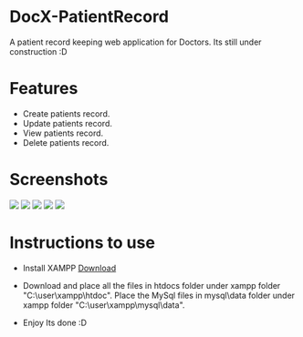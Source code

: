 # DocX-PatientRecord
A patient record keeping web application for Doctors.
Its still under construction :D

# Features
* Create patients record.
* Update patients record.
* View patients record.
* Delete patients record.

# Screenshots

<img src="https://github.com/DanishShah/Socialize/blob/master/main/Socialize/ss_1.png"/>
<img src="https://github.com/DanishShah/Socialize/blob/master/main/Socialize/ss_2.png"/>
<img src="https://github.com/DanishShah/Socialize/blob/master/main/Socialize/ss_3.png"/>
<img src="https://github.com/DanishShah/Socialize/blob/master/main/Socialize/ss_4.png"/>
<img src="https://github.com/DanishShah/Socialize/blob/master/main/Socialize/ss_5.png"/>

# Instructions to use
* Install XAMPP
<a href="https://www.apachefriends.org/index.html">Download</a>

* Download and place all the files in htdocs folder under xampp folder "C:\user\xampp\htdoc".
Place the MySql files in mysql\data folder under xampp folder "C:\user\xampp\mysql\data".

* Enjoy
Its done :D

